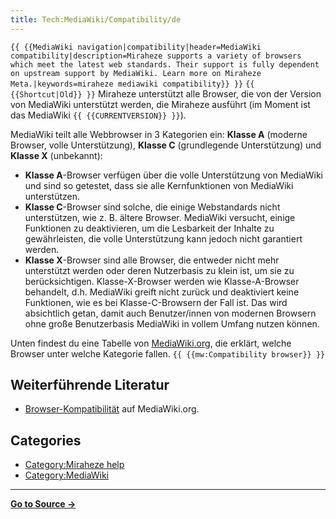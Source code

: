 ```yaml
---
title: Tech:MediaWiki/Compatibility/de
---
```


 `{{ {{MediaWiki navigation|compatibility|header=MediaWiki compatibility|description=Miraheze supports a variety of browsers which meet the latest web standards. Their support is fully dependent on upstream support by MediaWiki. Learn more on Miraheze Meta.|keywords=miraheze mediawiki compatibility}} }}` `{{ {{Shortcut|Old}} }}`
Miraheze unterstützt alle Browser, die von der Version von MediaWiki unterstützt werden, die Miraheze ausführt (im Moment ist das MediaWiki `{{ {{CURRENTVERSION}} }}`).

MediaWiki teilt alle Webbrowser in 3 Kategorien ein: **Klasse A** (moderne Browser, volle Unterstützung), **Klasse C** (grundlegende Unterstützung) und **Klasse X** (unbekannt):

* **Klasse A**-Browser verfügen über die volle Unterstützung von MediaWiki und sind so getestet, dass sie alle Kernfunktionen von MediaWiki unterstützen.
* **Klasse C**-Browser sind solche, die einige Webstandards nicht unterstützen, wie z. B. ältere Browser. MediaWiki versucht, einige Funktionen zu deaktivieren, um die Lesbarkeit der Inhalte zu gewährleisten, die volle Unterstützung kann jedoch nicht garantiert werden.
* **Klasse X**-Browser sind alle Browser, die entweder nicht mehr unterstützt werden oder deren Nutzerbasis zu klein ist, um sie zu berücksichtigen. Klasse-X-Browser werden wie Klasse-A-Browser behandelt, d.h. MediaWiki greift nicht zurück und deaktiviert keine Funktionen, wie es bei Klasse-C-Browsern der Fall ist. Das wird absichtlich getan, damit auch Benutzer/innen von modernen Browsern ohne große Benutzerbasis MediaWiki in vollem Umfang nutzen können.

Unten findest du eine Tabelle von [MediaWiki.org](https://meta.miraheze.org/wiki/mw:), die erklärt, welche Browser unter welche Kategorie fallen. `{{ {{mw:Compatibility browser}} }}`

## Weiterführende Literatur 

* [Browser-Kompatibilität](https://meta.miraheze.org/wiki/mw:Compatibility#Browsers) auf MediaWiki.org.

## Categories

* [Category:Miraheze help](https://meta.miraheze.org/wiki/Category:Miraheze_help)
* [Category:MediaWiki](https://meta.miraheze.org/wiki/Category:MediaWiki)

----
**[Go to Source &rarr;](https://meta.miraheze.org/wiki/Tech:MediaWiki/Compatibility/de)**